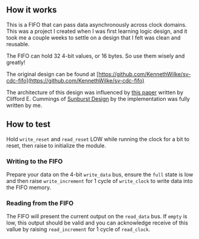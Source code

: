 <!---

This file is used to generate your project datasheet. Please fill in the information below and delete any unused
sections.

You can also include images in this folder and reference them in the markdown. Each image must be less than
512 kb in size, and the combined size of all images must be less than 1 MB.
-->

## How it works

This is a FIFO that can pass data asynchronously across clock domains. This was a project I created when I was first learning logic design, and it took me a couple weeks to settle on a design that I felt was clean and reusable.

The FIFO can hold 32 4-bit values, or 16 bytes. So use them wisely and greatly!

The original design can be found at [https://github.com/KennethWilke/sv-cdc-fifo](https://github.com/KennethWilke/sv-cdc-fifo)

The architecture of this design was influenced by
[this paper](http://www.sunburst-design.com/papers/CummingsSNUG2002SJ_FIFO1.pdf)
written by Clifford E. Cummings of
[Sunburst Design](http://www.sunburst-design.com) by the implementation was fully written by me. 

## How to test

Hold `write_reset` and `read_reset` LOW while running the clock for a bit to reset, then raise to initialize the module.

### Writing to the FIFO

Prepare your data on the 4-bit `write_data` bus, ensure the `full` state is low and then raise `write_increment` for 1 cycle of `write_clock` to write data into the FIFO memory.

### Reading from the FIFO

The FIFO will present the current output on the `read_data` bus. If `empty` is low, this output should be valid and you can acknowledge receive of this vallue by raising `read_increment` for 1 cycle of `read_clock`.
